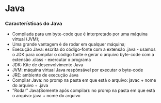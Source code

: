 # Java

### Características do Java

- Compilada para um byte-code que é interpretado por uma máquina virtual (JVM);
- Uma grande vantagem é de rodar em qualquer máquina;
- Execução Java: escrita do código-fonte com a extensão .java - usamos o JDK para compilar o código fonte e gerar o arquivo byte-code com a extensão .class - exercutar o programa
- JDK: Kite de desenvolvimente Java
- JVM: máquina virtual Java respónsável por executar o byte-code
- JRE: ambiente de execução Java
- Compilar Java: no promp na pasta em que está o arquivo: javac + nome do arquivo + .java
- "Rodar" Java(Somente após compilar): no promp na pasta em que está o arquivo: java + nome do arquivo



